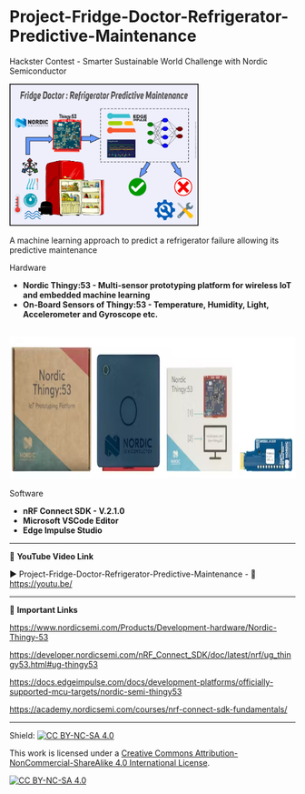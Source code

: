 # Project-Fridge-Doctor-Refrigerator-Predictive-Maintenance
Hackster Contest - Smarter Sustainable World Challenge with Nordic Semiconductor  
  
<img src="/Images/Smart-Sustainable-cover.png" height="250" >
  

A machine learning approach to predict a refrigerator failure allowing its predictive maintenance  


Hardware  
- **Nordic Thingy:53 - Multi-sensor prototyping platform for wireless IoT and embedded machine learning**  
- **On-Board Sensors of Thingy:53 - Temperature, Humidity, Light, Accelerometer and Gyroscope etc.**  
</br>

<img src="/Images/nordic_thingy53.png" height="250" >  

Software
- **nRF Connect SDK - V.2.1.0**  
- **Microsoft VSCode Editor**
- **Edge Impulse Studio**  


------------------------------------------------------------------------------------------------------

📕 **YouTube Video Link**  

▶️ Project-Fridge-Doctor-Refrigerator-Predictive-Maintenance - 🔗 https://youtu.be/  

-------------------------------------------------------------------------------------------------------
📒 **Important Links**  
 
https://www.nordicsemi.com/Products/Development-hardware/Nordic-Thingy-53  

https://developer.nordicsemi.com/nRF_Connect_SDK/doc/latest/nrf/ug_thingy53.html#ug-thingy53  

https://docs.edgeimpulse.com/docs/development-platforms/officially-supported-mcu-targets/nordic-semi-thingy53  

https://academy.nordicsemi.com/courses/nrf-connect-sdk-fundamentals/  

------------------------------------------------------------------------------------------  

Shield: [![CC BY-NC-SA 4.0][cc-by-nc-sa-shield]][cc-by-nc-sa]

This work is licensed under a
[Creative Commons Attribution-NonCommercial-ShareAlike 4.0 International License][cc-by-nc-sa].

[![CC BY-NC-SA 4.0][cc-by-nc-sa-image]][cc-by-nc-sa]

[cc-by-nc-sa]: http://creativecommons.org/licenses/by-nc-sa/4.0/
[cc-by-nc-sa-image]: https://licensebuttons.net/l/by-nc-sa/4.0/88x31.png
[cc-by-nc-sa-shield]: https://img.shields.io/badge/License-CC%20BY--NC--SA%204.0-lightgrey.svg

